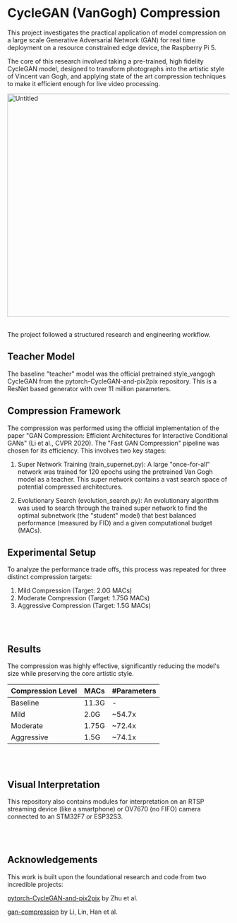 # CycleGAN (VanGogh) Compression
This project investigates the practical application of model compression on a large scale Generative Adversarial Network (GAN) for real time deployment on a resource constrained edge device, the Raspberry Pi 5.

The core of this research involved taking a pre-trained, high fidelity CycleGAN model, designed to transform photographs into the artistic style of Vincent van Gogh, and applying state of the art compression techniques to make it efficient enough for live video processing.

<img width="976" height="506" alt="Untitled" src="https://github.com/user-attachments/assets/1690687f-ad77-4546-94b4-7de7aaf5905b" />

<br>
<br>

The project followed a structured research and engineering workflow.
## Teacher Model

The baseline "teacher" model was the official pretrained style_vangogh CycleGAN from the pytorch-CycleGAN-and-pix2pix repository. This is a ResNet based generator with over 11 million parameters.

## Compression Framework

The compression was performed using the official implementation of the paper "GAN Compression: Efficient Architectures for Interactive Conditional GANs" (Li et al., CVPR 2020). The "Fast GAN Compression" pipeline was chosen for its efficiency. This involves two key stages:

1. Super Network Training (train_supernet.py): A large "once-for-all" network was trained for 120 epochs using the pretrained Van Gogh model as a teacher. This super network contains a vast search space of potential compressed architectures.

2. Evolutionary Search (evolution_search.py): An evolutionary algorithm was used to search through the trained super network to find the optimal subnetwork (the "student" model) that best balanced performance (measured by FID) and a given computational budget (MACs).

## Experimental Setup

To analyze the performance trade offs, this process was repeated for three distinct compression targets:

1. Mild Compression (Target: 2.0G MACs)
2. Moderate Compression (Target: 1.75G MACs)
3. Aggressive Compression (Target: 1.5G MACs)

<br>
<br>

## Results
The compression was highly effective, significantly reducing the model's size while preserving the core artistic style.

| Compression Level | MACs | #Parameters |
| ------------- | ------------- | ------------- |
| Baseline  | 11.3G | - |
| Mild | 2.0G | ~54.7x |
| Moderate | 1.75G | ~72.4x |
| Aggressive | 1.5G | ~74.1x |

<br>
<br>


## Visual Interpretation
This repository also contains modules for interpretation on an RTSP streaming device (like a smartphone) or OV7670 (no FIFO) camera connected to an STM32F7 or ESP32S3.

<br>
<br>

## Acknowledgements

This work is built upon the foundational research and code from two incredible projects:

[pytorch-CycleGAN-and-pix2pix](https://github.com/mit-han-lab/gan-compression?tab=readme-ov-file) by Zhu et al.

[gan-compression](https://github.com/mit-han-lab/gan-compression) by Li, Lin, Han et al.

